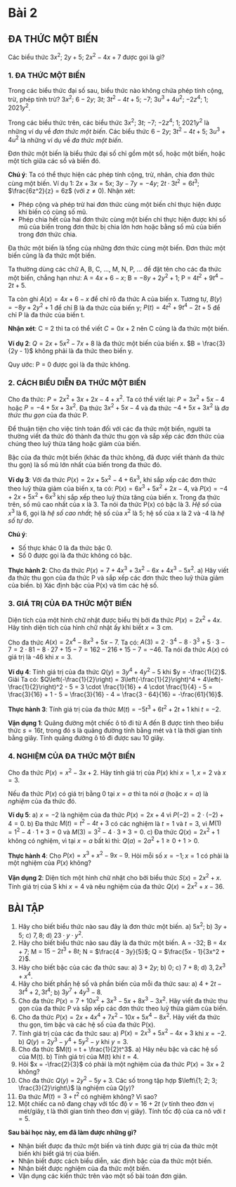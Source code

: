 # Bài 2
## ĐA THỨC MỘT BIẾN

Các biểu thức $3x^2$; $2y + 5$; $2x^2 - 4x + 7$ được gọi là gì?

### 1. ĐA THỨC MỘT BIẾN

Trong các biểu thức đại số sau, biểu thức nào không chứa phép tính cộng, trừ, phép tính trừ?
$3x^2$; $6 - 2y$; $3t$; $3t^2 - 4t + 5$; $-7$;
$3u^3 + 4u^2$; $-2z^4$; $1$; $2021y^2$.

Trong các biểu thức trên, các biểu thức $3x^2$; $3t$; $-7$; $-2z^4$; $1$; $2021y^2$ là những ví dụ về *đơn thức một biến*.
Các biểu thức $6 - 2y$; $3t^2 - 4t + 5$; $3u^3 + 4u^2$ là những ví dụ về *đa thức một biến*.

Đơn thức một biến là biểu thức đại số chỉ gồm một số, hoặc một biến, hoặc một tích giữa các số và biến đó.

**Chú ý**: Ta có thể thực hiện các phép tính cộng, trừ, nhân, chia đơn thức cùng một biến.
Ví dụ 1: $2x + 3x = 5x$; $3y - 7y = -4y$; $2t \cdot 3t^2 = 6t^3$; $\frac{6z^2}{z} = 6z$ (với $z \neq 0$).
Nhận xét:
- Phép cộng và phép trừ hai đơn thức cùng một biến chỉ thực hiện được khi biến có cùng số mũ.
- Phép chia hết của hai đơn thức cùng một biến chỉ thực hiện được khi số mũ của biến trong đơn thức bị chia lớn hơn hoặc bằng số mũ của biến trong đơn thức chia.

Đa thức một biến là tổng của những đơn thức cùng một biến.
Đơn thức một biến cũng là đa thức một biến.

Ta thường dùng các chữ A, B, C, ..., M, N, P, ... để đặt tên cho các đa thức một biến, chẳng hạn như:
A = $4x + 6 - x$; B = $-8y + 2y^2 + 1$; P = $4t^2 + 9t^4 - 2t + 5$.

Ta còn ghi $A(x) = 4x + 6 - x$ để chỉ rõ đa thức A của biến x.
Tương tự, $B(y) = -8y + 2y^2 + 1$ để chỉ B là đa thức của biến y;
$P(t) = 4t^2 + 9t^4 - 2t + 5$ để chỉ P là đa thức của biến t.

**Nhận xét**: C = 2 thì ta có thể viết $C = 0x + 2$ nên C cũng là đa thức một biến.

**Ví dụ 2**: $Q = 2x + 5x^2 - 7x + 8$ là đa thức một biến của biến x.
$B = \frac{3}{2y - 1}$ không phải là đa thức theo biến y.

Quy ước: P = 0 được gọi là đa thức không.

### 2. CÁCH BIỂU DIỄN ĐA THỨC MỘT BIẾN

Cho đa thức: $P = 2x^2 + 3x + 2x - 4 + x^2$.
Ta có thể viết lại: $P = 3x^2 + 5x - 4$ hoặc $P = -4 + 5x + 3x^2$.
Đa thức $3x^2 + 5x - 4$ và đa thức $-4 + 5x + 3x^2$ là *đa thức thu gọn* của đa thức P.

Để thuận tiện cho việc tính toán đối với các đa thức một biến, người ta thường viết đa thức đó thành đa thức thu gọn và sắp xếp các đơn thức của chúng theo luỹ thừa tăng hoặc giảm của biến.

Bậc của đa thức một biến (khác đa thức không, đã được viết thành đa thức thu gọn) là số mũ lớn nhất của biến trong đa thức đó.

**Ví dụ 3**: Với đa thức $P(x) = 2x + 5x^2 - 4 + 6x^3$, khi sắp xếp các đơn thức theo luỹ thừa giảm của biến x, ta có:
$P(x) = 6x^3 + 5x^2 + 2x - 4$,
và $P(x) = -4 + 2x + 5x^2 + 6x^3$ khi sắp xếp theo luỹ thừa tăng của biến x.
Trong đa thức trên, số mũ cao nhất của x là 3. Ta nói đa thức P(x) có bậc là 3.
*Hệ số* của $x^3$ là 6, gọi là *hệ số cao nhất*; hệ số của $x^2$ là 5; hệ số của x là 2 và -4 là *hệ số tự do*.

**Chú ý**:
- Số thực khác 0 là đa thức bậc 0.
- Số 0 được gọi là đa thức không có bậc.

**Thực hành 2**: Cho đa thức $P(x) = 7 + 4x^3 + 3x^2 - 6x + 4x^3 - 5x^2$.
a) Hãy viết đa thức thu gọn của đa thức P và sắp xếp các đơn thức theo luỹ thừa giảm của biến.
b) Xác định bậc của P(x) và tìm các hệ số.

### 3. GIÁ TRỊ CỦA ĐA THỨC MỘT BIẾN

Diện tích của một hình chữ nhật được biểu thị bởi đa thức $P(x) = 2x^2 + 4x$. Hãy tính diện tích của hình chữ nhật ấy khi biết $x = 3$ cm.

Cho đa thức $A(x) = 2x^4 - 8x^3 + 5x - 7$.
Ta có:
$A(3) = 2 \cdot 3^4 - 8 \cdot 3^3 + 5 \cdot 3 - 7 = 2 \cdot 81 - 8 \cdot 27 + 15 - 7 = 162 - 216 + 15 - 7 = -46$.
Ta nói đa thức $A(x)$ có giá trị là -46 khi $x = 3$.

**Ví dụ 4**: Tính giá trị của đa thức $Q(y) = 3y^4 + 4y^2 - 5$ khi $y = -\frac{1}{2}$.
Giải
Ta có: $Q\left(-\frac{1}{2}\right) = 3\left(-\frac{1}{2}\right)^4 + 4\left(-\frac{1}{2}\right)^2 - 5 = 3 \cdot \frac{1}{16} + 4 \cdot \frac{1}{4} - 5 = \frac{3}{16} + 1 - 5 = \frac{3}{16} - 4 = \frac{3 - 64}{16} = -\frac{61}{16}$.

**Thực hành 3**: Tính giá trị của đa thức $M(t) = -5t^3 + 6t^2 + 2t + 1$ khi $t = -2$.

**Vận dụng 1**: Quãng đường một chiếc ô tô đi từ A đến B được tính theo biểu thức $s = 16t$, trong đó s là quãng đường tính bằng mét và t là thời gian tính bằng giây. Tính quãng đường ô tô đi được sau 10 giây.

### 4. NGHIỆM CỦA ĐA THỨC MỘT BIẾN

Cho đa thức $P(x) = x^2 - 3x + 2$. Hãy tính giá trị của $P(x)$ khi $x = 1, x = 2$ và $x = 3$.

Nếu đa thức $P(x)$ có giá trị bằng 0 tại $x = a$ thì ta nói $a$ (hoặc $x = a$) là *nghiệm* của đa thức đó.

**Ví dụ 5**:
a) $x = -2$ là nghiệm của đa thức $P(x) = 2x + 4$ vì $P(-2) = 2 \cdot (-2) + 4 = 0$.
b) Đa thức $M(t) = t^2 - 4t + 3$ có các nghiệm là $t = 1$ và $t = 3$,
vì $M(1) = 1^2 - 4 \cdot 1 + 3 = 0$ và $M(3) = 3^2 - 4 \cdot 3 + 3 = 0$.
c) Đa thức $Q(x) = 2x^2 + 1$ không có nghiệm, vì tại $x = a$ bất kì thì:
$Q(a) = 2a^2 + 1 \ge 0 + 1 > 0$.

**Thực hành 4**: Cho $P(x) = x^3 + x^2 - 9x - 9$. Hỏi mỗi số $x = -1; x = 1$ có phải là một nghiệm của $P(x)$ không?

**Vận dụng 2**: Diện tích một hình chữ nhật cho bởi biểu thức $S(x) = 2x^2 + x$. Tính giá trị của S khi $x = 4$ và nêu nghiệm của đa thức $Q(x) = 2x^2 + x - 36$.

## BÀI TẬP

1. Hãy cho biết biểu thức nào sau đây là đơn thức một biến.
   a) $5x^2$; b) $3y + 5$; c) $7,8$; d) $23 \cdot y \cdot y^2$.
2. Hãy cho biết biểu thức nào sau đây là đa thức một biến.
   A = -32; B = $4x + 7$; M = $15 - 2t^3 + 8t$; N = $\frac{4 - 3y}{5}$; Q = $\frac{5x - 1}{3x^2 + 2}$.
3. Hãy cho biết bậc của các đa thức sau:
   a) $3 + 2y$; b) 0; c) $7 + 8$; d) $3,2x^3 + x^4$.
4. Hãy cho biết phần hệ số và phần biến của mỗi đa thức sau:
   a) $4 + 2t - 3t^4 + 2,3t^4$; b) $3y^7 + 4y^3 - 8$.
5. Cho đa thức $P(x) = 7 + 10x^2 + 3x^3 - 5x + 8x^3 - 3x^2$. Hãy viết đa thức thu gọn của đa thức P và sắp xếp các đơn thức theo luỹ thừa giảm của biến.
6. Cho đa thức $P(x) = 2x + 4x^4 + 7x^2 - 10x + 5x^4 - 8x^2$. Hãy viết đa thức thu gọn, tìm bậc và các hệ số của đa thức P(x).
7. Tính giá trị của các đa thức sau:
   a) $P(x) = 2x^3 + 5x^2 - 4x + 3$ khi $x = -2$.
   b) $Q(y) = 2y^3 - y^4 + 5y^2 - y$ khi $y = 3$.
8. Cho đa thức $M(t) = t + \frac{1}{2}t^3$.
   a) Hãy nêu bậc và các hệ số của M(t).
   b) Tính giá trị của M(t) khi $t = 4$.
9. Hỏi $x = -\frac{2}{3}$ có phải là một nghiệm của đa thức $P(x) = 3x + 2$ không?
10. Cho đa thức $Q(y) = 2y^2 - 5y + 3$. Các số trong tập hợp $\left\{1; 2; 3; \frac{3}{2}\right\}$ là nghiệm của Q(y)?
11. Đa thức $M(t) = 3 + t^2$ có nghiệm không? Vì sao?
12. Một chiếc ca nô đang chạy với tốc độ $v = 16 + 2t$ ($v$ tính theo đơn vị mét/giây, t là thời gian tính theo đơn vị giây). Tính tốc độ của ca nô với $t = 5$.

**Sau bài học này, em đã làm được những gì?**
- Nhận biết được đa thức một biến và tính được giá trị của đa thức một biến khi biết giá trị của biến.
- Nhận biết được cách biểu diễn, xác định bậc của đa thức một biến.
- Nhận biết được nghiệm của đa thức một biến.
- Vận dụng các kiến thức trên vào một số bài toán đơn giản.
